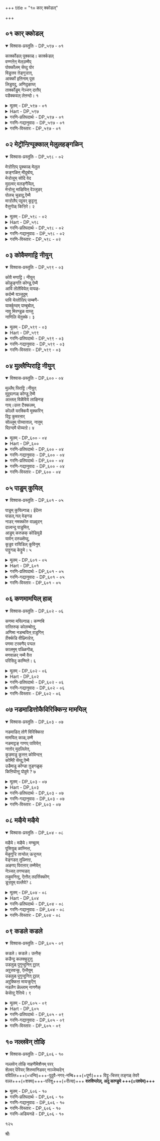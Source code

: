 +++
title = "१० कार् क्कोडल्"

+++


## ०१ कार् क्कोडल्

<details open><summary>विश्वास-प्रस्तुतिः - DP_५९७ - ०१</summary>

कार्क्कोडल् पूक्काळ्। कार्क्कडल्  
वण्णऩॆऩ् मेल्उम्मैप्  
पोर्क्कोलम् सॆय्दु पोर  
विडुत्तव ऩॆङ्गुऱ्ऱाऩ्,  
आर्क्को इऩिनाम् पूस  
लिडुवदु, अणिदुऴाय्त्  
तार्क्कोडुम् नॆञ्जन् दऩ्ऩैप्  
पडैक्कवल् लेऩन्दो। १
</details>

<details><summary>मूलम् - DP_५९७ - ०१</summary>

कार्क्कोडल् पूक्काळ्। कार्क्कडल्  
वण्णऩॆऩ् मेल्उम्मैप्  
पोर्क्कोलम् सॆय्दु पोर  
विडुत्तव ऩॆङ्गुऱ्ऱाऩ्,  
आर्क्को इऩिनाम् पूस  
लिडुवदु, अणिदुऴाय्त्  
तार्क्कोडुम् नॆञ्जन् दऩ्ऩैप्  
पडैक्कवल् लेऩन्दो। १
</details>

<details><summary>Hart - DP_५९७</summary>

O flowers that bloom in the monsoon,  
did the dark ocean-colored god  
send you as warriors to fight with me?  
Where did he go? To whom can I complain?  
I cannot fight with my heart  
that wants his beautiful thulasi garland:
</details>

<details><summary>गरणि-प्रतिपदार्थः - DP_५९७ - ०१</summary>

कार्=करिय, कोडल् पूक्काळ्=कार्तीक पुष्पगळे, उम्मै=निम्मन्नु, पोर्=युद्धद, कोळम् शॆय्दु=अलङ्कार माडि, ऎम् मेल्=नन्न मेलॆ, पोर=होराडलु, विडुत्तवन्=बिट्टवनु, कार्=मळॆगालद, कडल्=कडलिन, वण्णन्=बण्णदवनु, ऎङ्गुट्रान्=ऎल्लिद्दानॆ? इनि=इन्नु, नाम्=नानु, आर् क्कू=यारल्लि, ओलि=गद्दल माडि, पूशल् इडुवदु=मॊरॆयिडुवुदु अणि=सुन्दरवाद, तुऴाय्=तुलसिय, तार् क्कू=मॊलॆगागि, ओडुम्=ओडुव, नॆञ्जम् तन्नै=मनस्सन्नु, पडैक्क=पडॆय, वल्लेन्=बल्लवळागिद्देनॆ, अन्दो=अय्यो.
</details>

<details><summary>गरणि-गद्यानुवादः - DP_५९७ - ०१</summary>

करिय कार्तीक पुष्पगळे, निम्मन्नु होराडलु अलङ्करिसि, नन्न मेलॆ होराडलॆन्दु बिट्टवनाद कडलवण्णनु ऎल्लिद्दानॆ? इन्नु नानु यारल्लि गद्दल माडि मॊरॆयिडुवुदु? सुन्दरवाद तुलसीहारक्कागि ओडुव मनस्सन्नु पडॆदवळागिरुवॆनल्ला, अय्यो\!\(१\)
</details>

<details><summary>गरणि-विस्तारः - DP_५९७ - ०१</summary>

गोदादेवि हेळुत्ताळॆ- कार्तीकपुष्पगळे, निम्मदु ऎष्टु सुन्दरवाद अलङ्कार\! निम्मन्नु नोडिद कूडले भगवन्तन नॆनपु बरुत्तदॆ. अवन दिव्यदेहकान्तियन्नू, विस्मयकारक सामर्थ्यवन्नू नीवु नॆनपु माडुत्तीरि. तन्न बण्णवन्नेनिमगॆ कॊट्टु, इष्टु सुन्दरवागि निम्मन्नु शृङ्गरिसि नन्न बळिगॆ अवनु कळुहिसिकॊट्टिरुव उद्देशवादरू एनिरबहुदु? नीवु ननगॆ ऎदुरुपक्षवागि निल्लबेकॆन्दू, नन्न मनस्सन्नु कलकबेकॆन्दू, नन्न सङ्कटवन्नु हॆच्चिसबेकॆन्दू अवनु हीगॆ माडिरबहुदल्लवे? नन्न मनस्सादरो भगवन्तनु धरिसिरुव दिव्यतुलसीहारक्कागि कातरगॊण्डिदॆ. अदक्कागिये मनस्सु अदे ध्यानदल्लिदॆ. अत्त कडॆये ओडुत्तदॆयल्ला\! अदरल्लिये नॆट्टुहोगिदॆयल्ल\! बेरॆ कडॆगॆ अदन्नु तिरुगिसुवुदक्कॆ आगुवुदिल्लवल्ल\! नानु यारन्नु नॆच्चिकॊण्डिद्देनो, यार आदराश्रयवन्नु कोरि अदक्कागि तवकपडुत्तिद्देनो, अवने नन्न मेलॆ हगॆतन तोरिसलु मॊदलु माडिदरॆ, नन्न गोळाटवन्नु बेरॆ यराल्लि हेळिकॊळ्ळलि? ऎल्लिगॆ होगि यार बळि मॊरॆयिडलि? यारु ई दुर्गतियिन्द नन्नन्नु पारुमाडुववरु?

११४

गोदादेवि भगवन्तनिगागि कॊरगुत्तिरुव विरहि. मळॆगालदल्लि यथेच्छवागि काणिसिकॊळ्ळुव कार्तीकपुष्पगळु अवळ कॊरगन्नु हॆच्चिसुत्तवॆ. उम्मळिसिद सङ्कटदिन्द, अवुगळन्ने सम्बोधिसि हेळुत्ताळॆ.

ऎल्लरिगू ऎल्ल कालक्कू ऎल्ल विषयगळल्लू भगवन्तने सदाश्रय. अवने प्रापक. अवने रक्षक. अवनल्लिये दृढवागि मनस्सन्नु नॆलॆगॊळिसि, अवनन्ने शरणुहोगबेकु.
</details>

## ०२ मेट्रॊन्ऱिप्पूक्काल् मेलुलहङ्गळिन्

<details open><summary>विश्वास-प्रस्तुतिः - DP_५९८ - ०२</summary>

मेऱ्ऱोऩ्ऱिप् पूक्काळ् मेलुल  
कङ्गळिऩ् मीदुबोय्,  
मेऱ्ऱोऩ्ऱुम् सोदि वेद  
मुदल्वर् वलङ्गैयिल्,  
मेऱ्ऱोऩ्ऱु माऴियिऩ् वॆञ्जुडर्  
पोलच् चुडादु,ऎम्मै  
माऱ्ऱोलैप् पट्टवर् कूट्टत्तु  
वैत्तुगॊळ् किऱ्ऱिरे। २
</details>

<details><summary>मूलम् - DP_५९८ - ०२</summary>

मेऱ्ऱोऩ्ऱिप् पूक्काळ् मेलुल  
कङ्गळिऩ् मीदुबोय्,  
मेऱ्ऱोऩ्ऱुम् सोदि वेद  
मुदल्वर् वलङ्गैयिल्,  
मेऱ्ऱोऩ्ऱु माऴियिऩ् वॆञ्जुडर्  
पोलच् चुडादु,ऎम्मै  
माऱ्ऱोलैप् पट्टवर् कूट्टत्तु  
वैत्तुगॊळ् किऱ्ऱिरे। २
</details>

<details><summary>Hart - DP_५९८</summary>

O thondri flowers blooming high,  
do not grow to the sky  
and burn me like the brightness of the discus  
that is in the hand of him, the ancient god  
praised by the Vedas:  
Take me to the group of the cowherds where he is:
</details>

<details><summary>गरणि-प्रतिपदार्थः - DP_५९८ - ०२</summary>

मेल्=मेलॆ, तोन्ऱि=काणिसुत्तिरुव\(बॆळॆदिरुव\), पूक्काळ्=हूगळे, मेल् उलहङ्गळिन्=मेलण लोकगळिगिन्तलू, मीदु=मेलक्कॆ, पोय्=होगि, मेल्=मेलॆ, तोन्ऱुम्=काणिसुव, शोदि=ज्यीतिस्वरूपनाद, वेदमुदल् वर्=वेदक्कॆ मूल कारणनाद, परमपुरुषन, वलङ्गैयिन्=बलगैय, मेल्=मेलुगडॆ, तोन्ऱुम्=तोरुव, आऴियिन्=चक्रायुधद, वॆम्=तीक्ष्णवाद, शुडर्=ज्वालॆ, पोल्=हागॆ, शुडादु=सुडुवुदिल्ल, ऎम्मै=नन्नन्नु, माट्रु=मार्पिन, ओलै=पुस्तकदल्लि, पट्टवर्=बरॆयल्पट्टवर, कूटत्तु=कूटदल्लि, वैत्तुक्कॊळ् हिट्रिरे=सेरिसिकॊळ्ळबल्लिरो?
</details>

<details><summary>गरणि-गद्यानुवादः - DP_५९८ - ०२</summary>

मेलॆ काणिसुत्तिरुव\(बॆळॆदिरुव\)हूगळे, मेलण लोकगळिगिन्तलू मेलक्कॆ होगि, मेलॆ काणिसुव ज्योतिस्वरूपनाद वेदक्कॆ मूलकारणनाद परमपुरुषन बलगै मेलॆतोरुव चक्रायुधद तीक्ष्णवाद ज्वालॆय हागॆ सुडुवुदिल्ल. नन्नन्नु मार्पिन पुस्तकदल्लि बरॆयल्पट्टवर कूटदल्लि सेरिसिकॊळ्ळबल्लिरो?\(२\)
</details>

<details><summary>गरणि-विस्तारः - DP_५९८ - ०२</summary>

तिरुमालिरुञ्जोलै पर्वतदल्लि कार्तीकपुष्पगळु ऎल्लॆल्लू बॆळॆदु हरडिकॊण्डिवॆ. अवु बॆट्टद तुदियल्लू, शिखरदल्लू बॆळॆदिवॆ. भगवन्तन सन्निधियन्नु सेरलु, भगवन्तन सेवॆ माडलु योग्यवागिवॆ. आद्दरिन्द, गोदादेवि आ हूगळन्नु कुरितु हेळुत्ताळॆ- अवन्ने मेलॆ काणिसुत्तिरुव\(बॆळॆदिरुव\)हूगळे”ऎन्दु अवळु सम्बोधिसुवुदु.

आ हूगळिगॆ गोदादेवि बहळ श्रेष्ठवाद कॆलसवॊन्दन्नु कॊडुत्तिद्दाळॆ. अवु ईग मेलण ऎल्ल लोकगळन्नू दाटि होगबेकु. अदक्किन्तलू मेलॆ परमपदविदॆ. अल्लि ज्योतिस्वरूपनागि, वेदगळिगॆल्ला मूलवस्तुवागि परमपुरुषनिद्दानॆ. अवन बलगैयल्लि तीक्ष्णवाद बॆङ्किय किडिगळन्नु कारुव ज्योतिर्मयवाद चक्रायुधविदॆ. आदरॆ, आ परमपददल्लि ऎल्ल रीतियल्लियू तम्पागि हितवागि आनन्दमयवागिदॆ. परमपददल्लि जनन

११५

मरणगळ पुनरावर्तियन्नु दाटिरुववर हॆसरुगळन्नु गुरुतिसिरुव पुस्तकविदॆ. यार हॆसरु अदरल्लि बरॆयलागुवुदो अवरु नित्यमुक्तर कूटवन्नु सेरिकॊळ्ळुत्तारॆ. गोदादेवि हूगळन्नु केळिकॊळ्ळुत्ताळॆ. “नन्नन्नू नित्यमुक्तर कूटदल्लि सेरिसिकॊळ्ळुवन्तॆ माडबल्लिरा?

इदुवरॆगॆ गोदादेवि बेडिकॊळ्ळुत्तिद्दद्दु-“स्वामियन्नु नन्न बळिगॆ बरहेळु”, “स्वामिगॆ नन्न मनोगतवन्नु तिळिसु”, “स्वामिगॆ ननगागिरुव दैहिक मत्तु मानसिक अनानुकूलगळन्नु तिळिसु”, “स्वामिगॆ नन्न सङ्कटवन्नु तिळिसु”, ऎन्दु मुन्तागि. भगवन्त बरलिल्ल. अवनु कनसिनल्लि तन्न बळिगॆ बन्दु तन्नन्नु मदुवॆयादद्दु मात्रवे. अवळ मिक्क बेडिकॆगळॆल्ल एनादवो\! गोदादेविय व्यथॆ कडमॆयागलिल्ल. कडॆगॆ, बेसरगॊण्डु अवळु ईग हेळुत्ताळॆ- भगवन्त नन्न सङ्कटवन्नु होगलाडिसुवनो काणॆ. हूगळे ननगॆ पुनर्जन्मविल्लदन्तागि, परमपददल्लि नानु नित्यमुक्तर कूटदल्लि सेरुवन्तादरॆ साकु. इष्टु कॆलसवन्नादरू माडबल्लिरा?
</details>

## ०३ कोवैमणाट्टि नीयुन्

<details open><summary>विश्वास-प्रस्तुतिः - DP_५९९ - ०३</summary>

कोवै मणाट्टि। नीयुऩ्  
कॊऴुङ्गऩि कॊण्डु,ऎम्मै  
आवि तॊलैवियेल् वायऴ-  
कर्दम्मै यञ्जुदुम्  
पावि येऩ्तोऩ्ऱिप् पाम्बणै-  
यार्क्कुम्दम् पाम्बुबोल्,  
नावु मिरण्डुळ वाय्त्तु  
नाणिलि येऩुक्के। ३
</details>

<details><summary>मूलम् - DP_५९९ - ०३</summary>

कोवै मणाट्टि। नीयुऩ्  
कॊऴुङ्गऩि कॊण्डु,ऎम्मै  
आवि तॊलैवियेल् वायऴ-  
कर्दम्मै यञ्जुदुम्  
पावि येऩ्तोऩ्ऱिप् पाम्बणै-  
यार्क्कुम्दम् पाम्बुबोल्,  
नावु मिरण्डुळ वाय्त्तु  
नाणिलि येऩुक्के। ३
</details>

<details><summary>Hart - DP_५९९</summary>

O kovai vine, you are like my mother!  
Don’t take my life, ripening with your sweet round fruits  
that remind me of his dark color:  
I am afraid of your lovely red color:  
Pitiful, I say two things that are opposite:  
I say I will not live without him,  
yet I am alive without him now  
and say that I want to be with him:  
I am shameless like two-tongued Adisesha  
on whom the lord rests:
</details>

<details><summary>गरणि-प्रतिपदार्थः - DP_५९९ - ०३</summary>

कोवै=तॊण्डे बळ्ळिये, मणाट्टि=अम्मा, नी=नीनु, उन्=निन्न,कॊऱु=बलित\(रसभरितवाद\) कनि=हण्णन्नु, कॊण्डु=पडॆदु, ऎम्मै=नन्न, आवि=प्राणवन्नु, तॊलैवियेल्= तॊलगिसबेड, वाय्=\(आकर्षकवाद\)अधरवन्नुळ्ळ, अऴहर् तम्मै=स्वामि अऴहर्,\(सुन्दरबाहुस्वामि\) विषयदल्लि, अञ्जुदुम्=अञ्जुत्तेनॆ, पावियेन्=पापियाद नानु, तोण्ऱि=हुट्टिद बळिक, पाम्बु=शेषनन्नु, अणैयार् क्कू=हासुगॆयागि उळ्ळवरिगॆ, तम्=तम्म, पाम्बुपोल्=हाविन हागॆये, नावुम्=नालगॆगळु, इरण्डु=ऎरडु, उळ आय् त्तु=उण्टागिदॆ, नाणिलियेनुक्के=लज्जॆयिल्लदवळाद नन्न विषयदल्लिये, हागॆ.
</details>

<details><summary>गरणि-गद्यानुवादः - DP_५९९ - ०३</summary>

तॊण्डे बळ्ळिये, अम्मा, नीनु निन्न बलित\(रसभरितवाद\) हण्णन्नु पडॆदु\(धरिसि\), नन्न प्राणवन्नु तॊलगिसबेड. \(आकर्षकवाद\) अधरवन्नुळ्ळ स्वामि अऴहर् विषयदल्लि अञ्जुत्तेनॆ. पापियाद नानु हुट्टिद बळिक, शेषनन्नु हासुगॆयागि उळ्ळवरिगॆ तम्म हाविन हागॆये नालिगॆगळु ऎरडु उण्टागिवॆ. लज्जॆयिल्लदवळाद नन्न विषयदल्लिये हागॆ.\(३\)
</details>

<details><summary>गरणि-विस्तारः - DP_५९९ - ०३</summary>

११६

तिरुमालिरुञ्जोळै बॆट्टद मेलॆ तॊण्डॆ हण्णिन बळ्ळियॊन्दु गोदादेविय कण्णिगॆ बीळुत्तदॆ. अदर तुम्ब तॊण्डॆहण्णुगळु जिगियुत्तिदॆ. तॊण्डॆय हण्णु स्वामि सुन्दरन आकर्षकवाद चॆन्दुटिय नॆनपन्नु तरुत्तदॆ. अवळ मनस्सु नोयुत्तदॆ. भगवन्तन चॆन्दुटियन्नु सवियुव भाग्य तनगॆ ऒदगि बरलिल्लवल्ला ऎनिसुत्तदॆ. कूडले, आ तॊण्डॆ बळ्ळियन्नु कुरितु हेळुत्ताळॆ-”निन्न रसतुम्बिरुव बलित हण्णुगळन्नु नन्न कण्ण मुन्दॆ प्रदर्शन माडुत्ता नन्न जीववन्नु हिण्डबेड. स्वामि सुन्दरनल्लि ननगॆ अञ्जिकॆ बन्दिदॆ. अवनल्लिद्द नम्बिकॆ कडमॆयागिदॆ. अवनु अनादिकालदिन्दलू सत्यपराक्रम. अवनिगॆ ऒन्दुमातु, ऒन्दु बाण”ऎम्बुदित्तु. ई सद्गुणद बगॆगॆ याव अनुमानक्कू ऎडॆयिरलिल्ल. आदरॆ, पापिष्ठळाद नानु हुट्टिद बळिकॆ, स्वामियु तन्न “ऒन्दु नालगॆ, ऒन्दु मातु”ऎम्बुदन्ने मरॆतुबिट्ट हागिदॆ. भगवन्तनु शेषनन्नु तन्न हासुगॆयागि माडिकॊण्डिद्दानल्लवे? आ शेषनिगॆ ऎरडु नालगॆगळिवॆ. अवन निकट सम्बन्धदिन्द भगवन्तनू ईग ऎरडु नालगॆयवनागिद्दानॆ. अवनु हेळुवुदॊन्दारॆ, माडुवुदु मत्तॊन्दु. अदक्कॆ उदाहरणॆ नाने. नन्न विषयदल्ले अवनु हागॆ नडॆदुकॊण्डिद्दानॆ. कॊट्ट वचनवन्नु अवनु पालिसलिल्ल.

नन्न ईगिन परिस्थितियन्नु हेळुत्तेनॆ- याव ऎळॆ वयस्सिन कन्यॆयादरू “ननगॆ इन्थवने गण्डनागबेकु”, ऎन्दु हेळिकॊण्डद्दु ऎल्लियादरू उण्टे? “नन्न गण्डनागुववनिगॆ नन्न ई मातुगळन्नु तिळिसु, नन्न मनस्सन्नु तिळिसु, नन्न सङ्कटवन्नु तिळिसु, नन्न प्रेमवन्नु विवरिसु” ऎन्दु हेळिकळुहिसिद्दु उण्टे? नानादरो, ननगॆ यावयाव रीतियल्लि विरहद अनुभवगळादवु, अनुरागद कातरगळु हेगॆ हेगॆ मनस्सन्नु हिण्डिदवु, ऎन्दु मॊदलागि प्रकृतियल्लि कण्डुबरुव ऒन्दॊन्दु सुन्दरवाद वस्तुविनल्लू हेळिकॊण्डॆ. भगवन्तने ननगॆ पतियागबेकॆन्दु पट्टुहिडिदॆ. अवन नॆनपन्नु तरुव वस्तुगळन्नॆल्ला कण्डु करुबिदॆ. मननॊन्दॆ. गोळाडिदॆ. भगवन्तने ननगॆ अभय नीडिद्द. ईगेनागिदॆ कण्डिरा? नानु लज्जॆयिल्लदवळागि उळियबेकायितल्ल\! नन्न दुरदृष्टवन्नु एनॆन्नोण\!
</details>

## ०४ मुल्लैप्पिराट्टि नीयुन्

<details open><summary>विश्वास-प्रस्तुतिः - DP_६०० - ०४</summary>

मुल्लैप् पिराट्टि।नीयुऩ्  
मुऱुवल्गळ् कॊण्डु,ऎम्मै  
अल्लल् विळैविये लाऴिनङ्  
गाय्।उऩ्ऩ टैक्कलम्,  
कॊल्लै यरक्कियै मूक्करिन्  
दिट्ट कुमरऩार्  
सॊल्लुम् पॊय्याऩाल्, नाऩुम्  
पिऱन्दमै पॊय्यऩ्ऱे। ४
</details>

<details><summary>मूलम् - DP_६०० - ०४</summary>

मुल्लैप् पिराट्टि।नीयुऩ्  
मुऱुवल्गळ् कॊण्डु,ऎम्मै  
अल्लल् विळैविये लाऴिनङ्  
गाय्।उऩ्ऩ टैक्कलम्,  
कॊल्लै यरक्कियै मूक्करिन्  
दिट्ट कुमरऩार्  
सॊल्लुम् पॊय्याऩाल्, नाऩुम्  
पिऱन्दमै पॊय्यऩ्ऱे। ४
</details>

<details><summary>Hart - DP_६००</summary>

O mullai vine, you are like a young girl:  
Don’t hurt me with your smile  
as you shine like the discus of the lord:  
I go to you for refuge—please show me your love:  
The young lord who cut off Surpanakha’s nose  
promised he would never be apart from me:  
If his promise is false,  
it would be better if I had not been born:
</details>

<details><summary>गरणि-प्रतिपदार्थः - DP_६०० - ०४</summary>

मुल्लैप्पिराट्टि=तायि मल्लिगॆये, नी=नीनु, उन्=निन्न, मुऱुवल् हाळ्=मन्दहासवन्नु, कॊण्डु=प्रकटपडिसि, ऎम्मै=नन्नन्नु, अल्लल्=सङ्कटदल्लि
</details>

<details><summary>गरणि-गद्यानुवादः - DP_६०० - ०४</summary>

११७
</details>

<details><summary>गरणि-प्रतिपदार्थः - DP_६०० - ०४</summary>

विळैवियेल्=बीळिसबेड, आऴि=गम्भीरवाद\(गुणवन्नुळ्ळ\), नङ्गाय्=सद्गुणपूर्णळे, उन्नै=निनगॆ, अडैक्कलम्=शरणागिद्देनॆ, कॊल्लै=दुष्टळाद, अरक्कियै=रक्कसिय, मूक्कू=मूगन्नु, अरिन्दिट्ट=कत्तरिसि हाकिद, कुमरनार्=राजकुमारन, शॊल्लुम्=मातू सह, पॊय्=सुळ्ळु, आनाल्=आदरॆ, नानुम्=नानू सह, पिऱन्दमै=हुट्टिरुवुदु, पॊय्=सुळ्ळु, अन्ऱे=अल्लवे?
</details>

<details><summary>गरणि-गद्यानुवादः - DP_६०० - ०४</summary>

तायि, मल्लिगॆये नीनु निन्न मन्दहासवन्नु प्रकटपडिसि नन्नन्नु सङ्कटदल्लि बीळिसबेड. गम्भीरवन्नुळ्ळ सद्गुणपूर्णळे, निनगॆ शरणागिद्देनॆ. दुष्टराक्षसिय मूगन्नु तुण्डरिसिद राजकुमारन मातू सह सुळ्ळादरॆ, नानु हुट्टिरुवुदू सुळ्ळल्लवे?\(४\)
</details>

<details><summary>गरणि-विस्तारः - DP_६०० - ०४</summary>

हिन्दिन पाशुरदल्लि तॊण्डॆबळ्ळियू तॊण्डॆ हण्णू गोदादेविगॆ भगवन्तन सुन्दरवाद तुटिगळन्नु नॆनपिगॆ तन्दवु. अवळन्नु सङ्कटक्कॆ ईडु माडिदवु. ईग, मल्लिगॆ बळ्ळियू मल्लिगॆ मॊग्गू आ कॆलस माडुत्तिवॆ.

तिरुमालिरुञ्जोलै बॆट्टदल्लि गोदादेवि मल्लिगॆ बळ्ळियन्नु कण्डळु. अदरल्लि सुन्दरवाद दुण्डुमॊग्गुगळु हेरळवागिबिट्टिद्दवु. मॊग्गुगळु अरळुवुदन्नु नोडिदाग, भगवन्तन दिव्याकर्षकवाद मन्दहासवन्नु अवु अवळ नॆनपिगॆ तन्दवु. मननॊन्दळु. आद्दरिन्द, मल्लिगॆबळ्ळियन्ने कुरितु अवळु हेळुत्ताळॆ- मल्लिगॆ बळ्ळिये, नीनु निन्न मॊग्गुगळन्नु अरळिसुव क्रियॆयिन्द, ऎन्दरॆ अवुगळ मन्दहासदिन्द नन्नन्नु कडुदुःखक्कॆ ईडुमाडबेड. नीनु गम्भीरस्वभावदवळु. सद्गुणपूर्णळु. भगवन्तन ऒन्दु रूपवे नीनु. निनगॆ नानु शरणुबन्दिद्देनॆ. नन्नन्नु कैबिडबेड. कापाडु.

हिन्दॆ, भगवन्तनु रामावतारवन्नु तळॆदाग, तानु आडिद मातिगॆ तप्पदॆ, सत्यवन्ने तन्न पराक्रमवॆन्दु, नडॆदु तोरिसिद. “यारे आगलि, अवनु नन्न कडुशत्रुवे आगिद्दरू सह, अवनु नन्न बळिगॆ बन्दु “शरणागिद्देनॆ, कापाडु”ऎन्दरॆ साकु; अवनन्नु रक्षिसुत्तेनॆ”ऎन्दु मातुकॊट्टिद्द. हागॆये तप्पदॆ नडॆदुकॊण्ड. मोसमाडलु बन्द दुष्टराक्षसि शूर्पनखियन्नू सह अवनु कॊल्ललिल्ल. अवळ मूगन्नु कॊय्दु, ओडिसिबिट्ट. अन्थ करुणाळुवाद सत्यसन्धनाद स्वामि अवनु\! अवने सुळ्ळाडिदरॆ हेगॆ? नानु हुट्टिरुवुदु ऎष्टु निजवो, अष्टे निज ननगॆ भगवन्त अभयप्रदान माडिरुवुदू. अवन मातु ईग सुळ्ळादरॆ नानु हुट्टिरुवुदू सुळ्ळु अल्लवे? ऎरडू असङ्गतवल्लवे?

११८
</details>

## ०५ पाडुम् कुयिल्

<details open><summary>विश्वास-प्रस्तुतिः - DP_६०१ - ०५</summary>

पाडुम् कुयिल्गाळ्। ईदॆऩ्ऩ  
पाडल्,नल् वेङ्गड  
नाडर् नमक्कॊरु वाऴ्वुदन्  
दाल्वन्दु पाडुमिऩ्,  
आडुम् करुळक् कॊडियुडै  
यार्वन् दरुळ्सॆय्दु,  
कूडुव रायिडिल् कूविनुम्  
पाट्टुगळ् केट्टुमे। ५
</details>

<details><summary>मूलम् - DP_६०१ - ०५</summary>

पाडुम् कुयिल्गाळ्। ईदॆऩ्ऩ  
पाडल्,नल् वेङ्गड  
नाडर् नमक्कॊरु वाऴ्वुदन्  
दाल्वन्दु पाडुमिऩ्,  
आडुम् करुळक् कॊडियुडै  
यार्वन् दरुळ्सॆय्दु,  
कूडुव रायिडिल् कूविनुम्  
पाट्टुगळ् केट्टुमे। ५
</details>

<details><summary>Hart - DP_६०१</summary>

O cuckoo birds, you sing beautifully!  
What is this song you are singing?  
Come here and sing only  
if the lord of the beautiful Venkaṭa hills  
gives me his love and allows me to survive:  
If the god with an eagle flag comes,  
gives his grace and embraces me,  
he can also listen to your songs:
</details>

<details><summary>गरणि-प्रतिपदार्थः - DP_६०१ - ०५</summary>

पाडुम्=हाडुव, कुयिल् हाळ्=कोगिलॆगळे, ईदु=ई निम्म कूगु, ऎन्न=याव रीतिय, पाडल्=हाडु, नल्=सुन्दरवाद\(ऒळ्ळॆयवनाद\) वेङ्गडम्=तिरुमलॆय, नाडर्=नाथनु, नमक्कू=नमगॆ\(ननगॆ\), ऒरु=ऒन्दु, वाऴ् वु=बाळ्वॆयन्नु, तन्दाल्=करुणिसिदरॆ, वन्दु=\(नीवु\)बन्दु, पाडुमिन्=हाडिरि, आडुम्=अलुगाडुत्तिरुव, करुळन्=गरुडन, कॊडि=ध्वजवन्नु, उडैयार्=उळ्ळवरु\(स्वामियु\)वन्दु=बन्दु, अरुळ् शॆय्दु=कृपॆतोरि, कूडुवर्=\(नन्नॊडनॆ\)कूडिकॊळ्ळुवनु, आयिडिल्=आदरॆ, कूवि=कूगि, नुम्=निम्म, पाट्टुक्कळ्=हाडुगळन्नु, केट्टुमे=केळिसिरि.
</details>

<details><summary>गरणि-गद्यानुवादः - DP_६०१ - ०५</summary>

हाडुव कोगिलॆगळे, ई निम्म कूगु ऎन्थ हाडु? सुन्दरनाद\(ऒळ्ळॆयवनाद\) तिरुमलॆय नाथनु ननगॆ ऒन्दु बाळ्वॆयन्नु करुणिसिदरॆ नीवु बन्दु हाडिरि. चलिसुत्तिरुव गरुडन ध्वजवन्नुळ्ळ\(भगवन्तनु\) बन्दु, कृपॆतोरि, नन्नॊडनॆ कलॆतुकॊळ्ळुवुदादरॆ, कूगि निम्म हाडुगळन्नु श्रुतपडिसि.\(५\)
</details>

<details><summary>गरणि-विस्तारः - DP_६०१ - ०५</summary>

तिरुमालिरुञ्जोलै बॆट्टदल्लि कोगिलॆगळु हाडुत्तिरुवुदु गोदादेविय किविगॆ बीळुत्तदॆ. अवळु विरहि. विरहिगॆ कोगिलॆय इनिदाद हाडु सहिसदु. अदु अवळिगॆ हाडु अल्लवे अल्ल;असह्यवाद, कठोरवाद कूगु. ऎल्लियवरॆगॆ हीगॆ? सुन्दरनू सकलसद्गुणसम्पूर्णनू आद तिरुमलॆय ऒडॆयनॆनिसिद भगवम्तनुबन्दु, अवळ कन्दिकुन्दि होगुत्तिरुव बाळिगॆ ऒन्दु उत्तेजनवन्नु कॊट्टु, अदन्नु उज्जीवनगॊळिसिदरॆ, आग अवळिगॆ नॆम्मदियुण्टागुत्तदॆ. आग कोगिलॆ हाडिदरॆ, अदु अवळिगॆ हर्षवन्नु तरुव हाडागुत्तदॆ. आदरॆ, भगवन्तनु बरुवुदन्नु हेगॆ तिळिदुकॊळ्ळुवुदु हेगॆ? ऎन्दरॆ, भगवन्तनिगॆ गरुडध्वजविदॆयल्ला\! ऎल्लॆक्कि गरुडध्वज पटपट हॊडॆदुकॊळ्ळुत्ता आडुत्तिरुत्तदॆयो, अल्लि भगवन्तनिद्दानॆ, अवनु बरुत्तिद्दानॆ ऎन्दु तिळियबेकु. गोदादेवि हेळुत्ताळॆ- भगवन्तनु नन्नल्लि कृपॆतोरि, बन्दु नन्नॊडनॆ कलॆतुकॊळ्ळुवुदादरॆ, आग नन्न मत्तु निम्म हर्षवन्नु व्यक्तपडिसुवुदक्कागि, नीवु निम्म मनसार हाडिरि. निम्म इञ्चरवन्नु ननगू मत्तु ऎल्लरिगू श्रुतपडिसिरि.
</details>

## ०६ कणमामयिल् हाळ्

<details open><summary>विश्वास-प्रस्तुतिः - DP_६०२ - ०६</summary>

कणमा मयिल्गाळ्। कण्णबि  
राऩ्तिरुक् कोलम्बोऩ्ऱु,  
अणिमा नडम्बयिऩ् ऱाडुगिऩ्  
ऱीर्क्कडि वीऴ्गिऩ्ऱेऩ्,  
पणमा टरवणैप् पऱ्पल  
कालमुम् पळ्ळिगॊळ्,  
मणवाळर् नम्मै वैत्त  
परिसिदु काण्मिऩे। ६
</details>

<details><summary>मूलम् - DP_६०२ - ०६</summary>

कणमा मयिल्गाळ्। कण्णबि  
राऩ्तिरुक् कोलम्बोऩ्ऱु,  
अणिमा नडम्बयिऩ् ऱाडुगिऩ्  
ऱीर्क्कडि वीऴ्गिऩ्ऱेऩ्,  
पणमा टरवणैप् पऱ्पल  
कालमुम् पळ्ळिगॊळ्,  
मणवाळर् नम्मै वैत्त  
परिसिदु काण्मिऩे। ६
</details>

<details><summary>Hart - DP_६०२</summary>

O flock of peacocks,  
you have the beautiful color of the dear lord Kaṇṇan  
and move gracefully  
as if you had studied long to learn to dance:  
I bow to your feet:  
Do you see the sorrow of love that the dear god  
resting eternally on Adisesha on the ocean  
has given me?
</details>

<details><summary>गरणि-प्रतिपदार्थः - DP_६०२ - ०६</summary>

कणम्=गुम्पुगुम्पागिरुव, मा=सॊबगिन, मयिल् हाळ्=नविलुगळे, कण्णपिरान्=कृष्णपरमात्मन, तिरु=दिव्यवाद, कोलम्=सौन्दर्य मत्तु अलङ्कारक्कॆ, पोन्ऱु=तक्कन्थ, अणि=अन्दवाद, मा=श्रेष्ठवाद, नडम्=नाट्यवन्नु, पयिन्ऱु=अभ्यासमाडि\(पळगि\), आडुहिन्ऱेर् क्कू=आडुत्तिरुव निम्म\(निमगॆ\),अडि=कालिगॆ, वीऴ् हिऱेन्=नमस्करिसुत्तेनॆ, पणम्=हॆडॆयन्नु, आडु=आडिसुव, अरवु=सर्पद, अणै=हासुगॆय मेलॆ, पऱ् पलकालमुम्=ऎल्ल कालदल्लू\(अवकाशविरुवागलॆल्ला\), पळ्ळिकॊळ्=पवडिसुव, मणवाळर्=सुन्दरबाहुस्वामियु, नम्मै=नन्नन्नु, वैत्त=इट्टिरुव, परिशु=रीतियाद, इदु=इदन्नु, काण्मिन्=काणिरि\(प्रत्यक्षवागि नोडिरि\)
</details>

<details><summary>गरणि-गद्यानुवादः - DP_६०२ - ०६</summary>

गुम्पुगुम्पागिरुव सॊबगिन नविलुगळे, कृष्णपरमात्मन दिव्यवाद सौन्दर्य मत्तु अलङ्कारक्कॆ तक्कन्थ अन्दवाद उत्कृष्टवाद नाट्यवन्नु अभ्यसिसि आडुत्तिरुव निम्म कालिगॆ नमस्करिसुत्तेनॆ. हॆडॆ आडिसुव सर्पद हासुगॆय मेलॆ अवकाशविरुवागलॆल्ल\(बहुकाल\) पवडिसुव सुन्दरबाहुस्वामियु नन्नन्नु इट्टिरुव रीतियाद इदन्नु नोडिरि.\(६\)
</details>

<details><summary>गरणि-विस्तारः - DP_६०२ - ०६</summary>

गोदादेवि सुन्दरवाद सोगॆ नविलुगळन्नु नोडुत्ताळॆ. अवु गुम्पुकट्टिकॊण्डु गरिगळन्नु कॆदरिकॊण्डु, आनन्ददिन्द नर्तिसुत्तिवॆ. अवुगळ नोट अवळिगॆ श्रीकृष्णन नॆनपु तरुत्तदॆ. कृष्णन तलॆयमेलॆ आकर्षकवाद बण्णगळ नविलुकण्णिरुव नविलुगरिय अलङ्कारविरुत्तदॆ. नविलुगळु तम्म गरिगळन्नु बिच्चिदरॆ अवळिगॆ कण्तुम्ब काणिसुवुदु अन्थ नविलुकण्णुगळे. अल्लदॆ, नविलुगळु नर्तिसुत्तिवॆ. अवुगळ नर्तन कृष्णन दिव्यवाद नर्तनवन्नु नॆनपिगॆ तरुत्तदॆ. आ नविलुगळेनु कृष्णन प्रतीकवो, प्रतिनिधियो, साक्षियो? कूडले तन्न सङ्कटद परिस्थितियन्नु अवुगळल्लि अरिकॆ माडिकॊळ्ळुत्ताळॆ-” भगवन्तनु नन्नन्नु इट्टिरुव ई स्थितियन्नु नोडि”ऎन्नुत्ताळॆ. भगवन्तनन्नु “मणवाळर्” ऎन्दु करॆयुत्ताळॆ. ऎन्दरॆ अदु “अऴहिय मणवाळर्” अथवा सुन्दरबाहुस्वामि”ऎन्दागुत्तदॆ. स्वामियादरो सुखवागि आदिशेषन सुप्पत्तिगॆय मेलॆ अवकाश दॊरॆतागलॆल्ल ऎष्टु कालबेकॆन्दरॆ अष्टुकाल पवडिसतक्कवनु. अवन सौन्दर्यक्कॆ याव कॊरतॆयू इल्ल. अवळिगादरो, अवन चिन्तनॆयिन्द, अवन विरहदिन्द निद्दॆयू इल्ल इद्द सौन्दर्यवू होयितु. सङ्कटवन्नु अनुभविसुवुदे आगि कुडुनॊन्दिद्दाळॆ. ईग नविलुगळु अवळ स्थितियन्नुकण्डुमाडबेकाद्देनु? अवळ कष्टवन्नु बगॆहरिसलु यावुदादरू मार्गवन्नु हुडुकबेकॆ ऎन्तलो नविलुगळु नेरवागि भगवन्तनल्लिअवु कण्ड शोचनीयवाद स्थितियन्नु अरिकॆमाडबेकु ऎन्तलो, हेगो? अवुगळ कुणितवन्नु निल्लिसबेकु ऎन्तलो? 

१२०
</details>

## ०७ नडमाडित्तोकैविरिक्किन्ऱ मामयिल्

<details open><summary>विश्वास-प्रस्तुतिः - DP_६०३ - ०७</summary>

नडमाडित् तोगै विरिक्किऩ्ऱ  
मामयिल् काळ्,उम्मै  
नडमाट्टङ् गाणप् पावियेऩ्  
नाऩोर् मुदलिलेऩ्,  
कुडमाडु कूत्तऩ् कोविन्दऩ्  
कोमिऱै सॆय्दु,ऎम्मै  
उडैमाडु कॊण्डा ऩुङ्गळुक्  
किऩियॊऩ्ऱु पोदुमे ? ७
</details>

<details><summary>मूलम् - DP_६०३ - ०७</summary>

नडमाडित् तोगै विरिक्किऩ्ऱ  
मामयिल् काळ्,उम्मै  
नडमाट्टङ् गाणप् पावियेऩ्  
नाऩोर् मुदलिलेऩ्,  
कुडमाडु कूत्तऩ् कोविन्दऩ्  
कोमिऱै सॆय्दु,ऎम्मै  
उडैमाडु कॊण्डा ऩुङ्गळुक्  
किऩियॊऩ्ऱु पोदुमे ? ७
</details>

<details><summary>Hart - DP_६०३</summary>

O lovely peacocks,  
you dance beautifully spreading your wings:  
I am pitiful and have no interest in seeing you dance:  
Govindan, who dances the kudavai kuthu on a pot,  
has taken all my feelings with him:  
It is cruel of you to dance happily,  
reminding me of him and giving me pain:
</details>

<details><summary>गरणि-प्रतिपदार्थः - DP_६०३ - ०७</summary>

नडम्=नृत्यवन्नु, आडि=आडिकॊण्डु, तोकै=बालवन्नु\(गरिगळन्नु\), विरिक्किन्ऱ=बिच्चुत्तिरुव, मा=सुन्दरवाद, मयिल् हाळ्=नविलुगळे, उम्मै=निम्म, नडमाट्टम्=कुणिदाटवन्नु, काण=नोडि आनन्दिसुवुदक्कॆ, पावियेन्=पापियागिद्देनॆ, नान्=नानु,ओर्=ऒब्ब, मुदल्=श्रेष्ट्अळागि, इलेन्=इल्ल, कुडम्=कॊडवन्नु, आडुम्=\(धरिसि\) आडुव, कूत्तन्=नटनकारियाद, कोविन्दन्=गोविन्दनु, कोमिऱै=चमत्कारवन्नु, शॆय्दु=माडि, ऎम्मै=नन्न, उडै=उडुगॆगळन्नू, माडु=तॊडिगॆगळन्नू, कॊण्डान्=अपहरिसिबिट्टनु, उङ्गळुक्कू=निमगॆ, इनि=इन्नु, ऒन्ऱु=कुणितवॊन्दु, पोदुमे=साकल्लवे?
</details>

<details><summary>गरणि-गद्यानुवादः - DP_६०३ - ०७</summary>

गरिगळन्नु बिच्चि हरडिकॊण्डु कुणिदाडुव सॊबगिन नविलुगळे, निम्म कुणिदाटवन्नु नोडि नलियलारद पापियागिद्देनॆ. नानॊब्ब श्रेष्ट्अळल्ल. कॊडद कुणितद गोविन्दनु चमत्कारवन्नु माडि नन्न उडुगॆतॊडिगॆगळन्नु अपहरिसिबिट्टिद्दानॆ. इन्नु निमगॆ कुणितविन्दु साकल्लवे?\(७\)
</details>

<details><summary>गरणि-विस्तारः - DP_६०३ - ०७</summary>

हिन्दिन पाशुरदल्लि नविलुगळन्नुकुरितु गोदादेवि “भगवन्तनु नन्नन्नु इट्टिरुव स्थितियन्नु नोडि”ऎन्दु हेळिद्दाळष्टॆ\! अवळ आ स्थिति ऎन्थाद्दु ऎम्बुदन्नु ईग हेळुत्तिद्दाळॆ- अवळु दैहिकवागियू बडवागिद्दाळॆ; मानसिकवागियू बडवागिद्दाळॆ. गोविन्दनु अवळ मेलॆ एनुमोडि हाकिदनो काणॆ. अवळ उडुगॆतॊडिगॆगळन्नॆल्ला अवनु अपहरिसिबिट्टिद्दानॆ. ऎन्दरॆ, अवळ सुन्दरवाद मैयन्नु बट्टॆगळिन्दलू, आभरणगळिन्दलू अलङ्करिसिकॊळ्ळुवुदर इच्छॆ अवळिगॆ इल्लवागिदॆ. यारिगागि तानु तन्नन्नु अलङ्करिसिकॊळ्ळबेको अवने “मोस माडिदरॆ”, इन्नेकॆ अलङ्कार? ई बगॆय मनोभाव अवळल्लि बॆळॆदुबन्दिदॆ. अवळ मै कृशवागिदॆ. कैबळॆगळु उदुरिबीळुत्तिवॆ. मुखदल्लि कान्तियिल्ल. नगुवे बरुवुदिल्ल. यावागलू ऒन्दे ऒन्दु योचनॆ अदु भगवन्त अवळिगॆ कॊट्ट तन्न मातन्नु उळिसिकॊळ्ळलिल्लवल्ला ऎम्ब योचनॆ. तन्न बदुकु इन्नेतक्कॆ ऎम्ब जुगुप्सॆ. अवळ मनस्सु तुम्बा हदॆगॆट्टुहोगिदॆ. भगवन्तन सुन्दर रूपवे आद सृष्टिय वस्तुविशेषगळन्नु नोडि नलियुव मनस्सिल्ल. अदक्कॆ बदलागि, अवुगळन्नु कण्डॊडनॆये, अवळिगॆ अत्यन्त प्रियनाद भगवन्तन नॆनपु बरुत्तदॆ. अवन अगलिकॆय वेदनॆ उण्टागुत्तदॆ.

१२१

आद्दरिन्द अवळु प्रकृतिय सॊबगन्नु कण्डु करुबुत्ताळॆ. भगवन्तनु तन्न बण्णवन्नो, रूपवन्नी, गानवन्नो, गुणवन्नो, चटुवटिकॆयन्नो, इन्नू यावुदादरू विशिष्टरीतिय सॊबगन्नो अवुगळल्लि तुम्बिद्दानल्ला. ऒन्दल्ल ऒन्दु रीतियल्लि अवक्कॆ भगवन्तनु ऒलिदिद्दानल्ला\! आदरॆ, आ भगवन्तनु अवळ रूपवन्नू अन्तरङ्गवन्नू कसिदुकॊण्डुबिट्टिद्दानल्ला. अदे अवळ कॊरगु. भगवन्तनु अवळ ऒलुमॆगॆ बॆलॆकॊडलिल्लवल्ला; अवळ बळिगॆ बरलिल्लवल्ला; अवळ कै हिडियलिल्लवल्ला. अवळ कण्णॆदुरिगॆ आडुव सोगॆ नविलिगॆ भगवन्तनु मॆच्चुव अन्दवू इदॆ; कुणितवू इदॆ. नविलिन कुणितवॊन्दे अवळ मनस्सन्नु कॆडिसलु साकल्लवे? आद्दरिन्द अवळॆष्टु पापि\!
</details>

## ०८ मऴैये मऴैये

<details open><summary>विश्वास-प्रस्तुतिः - DP_६०४ - ०८</summary>

मऴैये। मऴैये। मण्बुऱम्  
पूसियुळ् ळाय्निऩ्ऱ,  
मॆऴुगूऱ्ऱि ऩाऱ्पोल् ऊऱ्ऱुनल्  
वेङ्गडत् तुळ्निऩ्ऱ,  
अऴगप् पिराऩार् तम्मैयॆऩ्  
नॆञ्जत् तगप्पडत्  
तऴुवनिऩ्ऱु, ऎऩ्ऩैत् तदर्त्तिक्कॊण्  
डूऱ्ऱवुम् वल्लैये? ८
</details>

<details><summary>मूलम् - DP_६०४ - ०८</summary>

मऴैये। मऴैये। मण्बुऱम्  
पूसियुळ् ळाय्निऩ्ऱ,  
मॆऴुगूऱ्ऱि ऩाऱ्पोल् ऊऱ्ऱुनल्  
वेङ्गडत् तुळ्निऩ्ऱ,  
अऴगप् पिराऩार् तम्मैयॆऩ्  
नॆञ्जत् तगप्पडत्  
तऴुवनिऩ्ऱु, ऎऩ्ऩैत् तदर्त्तिक्कॊण्  
डूऱ्ऱवुम् वल्लैये? ८
</details>

<details><summary>Hart - DP_६०४</summary>

O cloud, O cloud!  
The thought that he has not entered my heart makes me suffer:  
Like wax covered with sand that melts and pours down,  
my love for him pours out:  
Won’t you make the beautiful god of Venkaṭa hills  
enter into my heart and embrace me?
</details>

<details><summary>गरणि-प्रतिपदार्थः - DP_६०४ - ०८</summary>

मऴैये मऴैये=मळॆयन्नु सुरिसुव मेघगळे, मण्=मण्णन्नु\(नॆलवन्नु\), पुऱम्=हॊरगडॆ\(मेलुगडॆ\), पूशि=सवरि, उळ्ळाय्=ऒळगडॆ\(नॆलदल्लि\), निन्ऱ=इरुव, मॆऴुहु=मृदुत्ववन्नु, ऊट्रिनाल् पोल्=करगिसुव हागॆ, ऊट्रुम्=आधारनाद, नल्=ऒळ्ळॆयवनाद, वेङ्गडत्तु=तिरुमलॆयल्लि, निन्ऱ=नॆलसिरुव, अऴहप्पिरानार् तम्मै=सुन्दरबाहुस्वामियन्नु, ऎन्=नन्न, नॆञ्जत्तु=अन्तरङ्गदल्लि, अहप्पड=काणुत्तिरुवन्तॆ, तऴुव=आलिङ्गनदल्लि, निन्ऱु=इरुत्ता, ऎन्नै=नन्नन्नु, तदैत्तुक्कॊण्डु=सङ्कटपडिसुत्ता, ऊट्रवुम्=मळॆसुरिसुवुदन्नू, वल्लैये=माडबल्लॆयल्लवे?
</details>

<details><summary>गरणि-गद्यानुवादः - DP_६०४ - ०८</summary>

मळॆगरॆयुव मेघगळे, मेलुगडॆय मण्णन्नु\(नॆलवन्नु\)सवरिकॊण्डु, ऒळगडॆ\(नॆलदल्लि\) मृदुत्ववन्नु हॆच्चिसुव हागॆ, आधारनाद ऒळ्ळॆय तिरुमलॆवासियाद सुन्दरबाहुस्वामियन्नुनन्न अन्तरङ्गदल्लि काणुत्तिरुवन्तॆ आलिङ्गनदल्लि इरिसि, नन्नन्नु सङ्कटपडिसुत्ता मळॆसुरिसुत्तिर बल्लॆयल्लवे?\(८\)
</details>

<details><summary>गरणि-विस्तारः - DP_६०४ - ०८</summary>

मळॆगरॆयुव कार्मुगिलन्नु गोदादेवि नोडुत्ताळॆ. अदर कॆलसवन्नुकुरितु योचिसुत्ताळॆ. मोड मळॆ सुरिसुत्तदॆ. मळॆ नॆलवन्नु मेल्भागदल्लि सवरिकॊण्डु हरिदुहोदरू सह, नीरु नॆलदॊळक्कॆ इळिदु, नॆलद मृदुत्ववन्नु हॆच्चिसुत्तदॆ. हीगॆ, मळॆयिन्द नॆल हदवागुत्तदॆ; पैरु पच्चॆगळिगॆ ऎडॆकॊडुत्तदॆ.

१२२

कार्मुगिलु अदर बण्णदिन्दलू कार्यदिन्दलू गोदादेविगॆ भगवन्तन नॆनपन्नु तरुत्तदॆ. भगवन्तनुमुगिलिनन्तॆये अवळ अन्तरङ्गवन्नु हॊक्कू, अल्लिअ वळ आत्मवन्नु दृढवागि बिगिदप्पिकॊण्डिद्दानॆ. अल्लदॆ, अवळ आत्मक्कॆ आधारवागि नॆलसिद्दानॆ.

अदु सरियॆ.आदरॆ, मोड मळॆगरॆयुव हागॆ, नॆलद मेल्भागवन्नु तॊयिसुव हागॆ, ऒळक्कू इळिदु जगत्तन्ने हर्षगॊळिसुव हागॆ, भगवन्तनु तन्न विषयदल्लि नडॆदुकॊण्डिद्दानॆये? मोड मळॆगरॆयुवुदु ऎल्लरिगू गोचरवागुव विषय. हागॆये भगवन्तनु अवळ मेलण प्रेमवन्नु ऎल्लरू तिळियुवन्तॆ, अवळ बळिगॆ बन्दु अवळन्नु मदुवॆयागबेकु. हागॆ माडलिल्लवल्ला भगवन्त. अवळन्नु सङ्कटक्कॆ ईडुमाडिद्दानल्ला\!

गोदादेवि हेळुत्ताळॆ- मुगिले, नीनु ननगॆ भगवन्तन नॆनपन्नु तन्दुकॊट्टु, नानु कण्णीरु करॆयुव हागॆये नीनू मळॆगरॆसुत्ता, नन्न सङ्कटवन्नु हॆच्चिसुत्तिद्दीयल्ला\! इदु निनगॆ न्यायवे?
</details>

## ०९ कडले कडले

<details open><summary>विश्वास-प्रस्तुतिः - DP_६०५ - ०९</summary>

कडले। कडले। उऩ्ऩैक्  
कडैन्दु कलक्कुऱुत्तु  
उडलुळ् पुगुन्दुनिऩ् ऱूऱल्  
अऱुत्तवऱ्कु, ऎऩ्ऩैयुम्  
उडलुळ् पुगुन्दुनिऩ् ऱूऱल्  
अऱुक्किऩ्ऱ मायऱ्कुऎऩ्  
नडलैग ळॆल्लाम् नागणैक्  
केसॆऩ्ऱु रैत्तिये। ९
</details>

<details><summary>मूलम् - DP_६०५ - ०९</summary>

कडले। कडले। उऩ्ऩैक्  
कडैन्दु कलक्कुऱुत्तु  
उडलुळ् पुगुन्दुनिऩ् ऱूऱल्  
अऱुत्तवऱ्कु, ऎऩ्ऩैयुम्  
उडलुळ् पुगुन्दुनिऩ् ऱूऱल्  
अऱुक्किऩ्ऱ मायऱ्कुऎऩ्  
नडलैग ळॆल्लाम् नागणैक्  
केसॆऩ्ऱु रैत्तिये। ९
</details>

<details><summary>Hart - DP_६०५</summary>

O milky ocean, O milky ocean!  
Māyavan churned you and took the nectar from you:  
He entered my heart, made me suffer and took my life away:  
Will you go to him who rests on the snake bed  
and tell him how I suffer for his love?
</details>

<details><summary>गरणि-प्रतिपदार्थः - DP_६०५ - ०९</summary>

कडले कडले=समुद्रवे, उन्नै=निन्नन्नु, कडैन्दु=कडॆदु, उऱुत्तु=बहळवागि, कलक्कि=कलकिबिट्टु, उडलुळ्=\(अन्थ\)देहदल्लि, पुहुन्दु=हॊक्कु, निन्ऱु=इद्दु, ऊऱल्=सारवन्नु\(अमृतवन्नु\),अऱुत्तवऱ् कु=अपहरिसिदवरागि, ऎन्नैयुम्=नन्नन्नू, उडलुळ्=\(नन्न\)देहदल्लि\), पुहुन्दु=ऒळहॊक्कू, निन्ऱु=नॆलसि, ऊऱल्=\(नन्न\)जीवसारवन्नु, अऱुक्किन्ऱ=अपहरिसिरुव, मायऱ् कु=विस्मयकारिगॆ, ऎन्=नन्न, नडलैहळ्=सङ्कटगळन्नु, ऎल्लाम्=ऎल्लवन्नू, नाह=नागनाद, अणैक्के=\(भगवन्तन\)हासुगॆगे, शॆन्ऱु=नीनुहोगि, उरैत्तिये=विवरिसुवॆया?
</details>

<details><summary>गरणि-गद्यानुवादः - DP_६०५ - ०९</summary>

समुद्रवे, निन्नन्नुकडॆदु चॆन्नागि कलकिबिट्टु \(निन्न\) देहदॊळक्कॆ प्रवेशिसि, इद्दु, \(अल्लिरुव\)सारवन्नु \(अमृतवन्नु\)अपहरिसिदवनागि, नन्न देहदल्लियू प्रवेशिसि अल्लिये नॆलसि\(नन्न\)जीवसारवन्नु अपहरिसिरुव विस्मयकारिगॆ, नन्न सङ्कटगळन्नॆल्ला भगवन्तन हासुगॆयाद नागनिगे नीनु होगि विवरिसुवॆया?\(९\)
</details>

<details><summary>गरणि-विस्तारः - DP_६०५ - ०९</summary>

१२३

भगवन्तनिगॆ योगनिद्दॆमाडलु ऎडॆमाडिकॊट्टद्दु प्रशान्तवाद कडलु. अदन्ने अवनु मथनमाडिबिट्ट. अदन्नु कलकिबिट्ट. अन्थ कडलन्नु हॊक्कू ऒळगडॆ हुदुगिकॊण्डिद्द सारवत्ताद अमृतवन्नु अवने चमत्कारदिन्द अपहरिसिबिट्टनल्लवे? अदे रीतियल्लि भगवन्तनु गोदादेविय परिशुद्धवाद देहवन्नु प्रवेशिसि, अवळ अन्तरङ्गदल्लि नॆलसिद. अवळ जीवनसारवाद आत्मवन्ने अपहरिसिबिट्ट\! एनु चमत्कार नडसिदनो\! हीगॆ, गोदादेवियू कडलू समानरु. इब्बरू नॊन्दवरु\! गोदादेवि कडलन्नु कुरितु चिन्तिसुवुदे हीगॆ.

अनन्तर गोदादेवि कडलिगॆ हेळुत्ताळॆ-कडले, नीनू भगवन्तन हासुगॆयागिरुव शेषनू समानरु. हिन्दॆ ऒन्दुकालदल्लि नीनु भगवन्तन हासुगॆयॆनिसिकॊण्डु अवन निकटवर्तियागिद्दॆयल्लवे? हागॆये, ईग शेषनु भगवन्तनिगॆ हासुगॆयागियू निकटवर्तियागियू आगिद्दानॆ. नानु नन्न सङ्कटद अनुभवगळन्नु निन्नल्लि हेळिकॊळ्ळुत्तेनॆ. अवुगळन्नॆल्ला नीनु शेषनिगॆ हेळुवॆया? ननगॆ ई उपकार माडुवॆया? नन्न सङ्कटगळेनॆन्दु भगवन्तनिगॆ परोक्षवागियादरू, अवन आप्तन मूलक, तिळिदुबरलि.
</details>

## १० नल्लवॆन् तोऴि

<details open><summary>विश्वास-प्रस्तुतिः - DP_६०६ - १०</summary>

नल्लवॆन् तोऴि नाहणैमिशैनम् परर्  
शॆल्वर् पॆरियर् शिरुमानिडवर् नाञ्जॆय्वदॆन्  
वविल्लि+++(=धन्वि)+++-पुदुवै-नगर्-नम्बि+++(=पूर्णः)+++ विट्टु-चित्तर् तङ्गळ् तेवरै  
वल्ल+++(=शक्य)+++-परिशु+++(=रीत्या)+++ **वरुविप्परेल्, अदु काण्डुमे +++(=पश्येम)+++**
</details>

<details><summary>मूलम् - DP_६०६ - १०</summary>

नल्लऎऩ् तोऴि। नाग  
णैमिसै नम्बरर्,  
सॆल्वर् पॆरियर् सिऱुमा  
ऩिडवर्नाम् सॆय्वदॆऩ्,  
विल्लि पुदुवै विट्टुसित्  
तर्दङ्गळ् तेवरै,  
वल्ल परिसु वरुविप्प  
रेलदु काण्डुमे। १०
</details>

<details><summary>गरणि-प्रतिपदार्थः - DP_६०६ - १०</summary>

नल्ल=ऒळ्ळॆयवळाद, ऎन्=नन्न, तोऴि=आप्त गॆळतिये, नाह अणै=शेषन हासुगॆयल्लि, मिशै=\(पवडिसि\) आनन्दानुभव माडुत्तिरुव, नम्=नम्म, परर्=परमात्मनु, शॆल्वर्=सकलविभूतिगळिगॆ ऒडॆयनु, पॆरियर्=सर्वेश्वरनु, शिरु=अल्पराद, मानिडर्=मनुष्यरु, नाम्=नावु, शॆय्वदु=माडुवुदु, ऎन्=एनन्नु, विल्लिपुदुवै=श्रीविल्लिपुत्तूरिन, विट्टुचित्तर्=विष्णुचित्तरु, तङ्गळ्=तम्म\(अवर\), तेवरै=स्वामियाद आ भगवन्तनन्नु, वल्ल=बल्ल, परिशु=रीतियल्लि, वरुविप्परेल्=बरमाडिकॊळ्ळबल्लरादरॆ, अदु=आ कार्यदिन्द \(अवर औदार्यदिन्द\), काण्डुमे=नावु कण्डु सेवॆ माडबहुदु.
</details>

<details><summary>गरणि-गद्यानुवादः - DP_६०६ - १०</summary>

नन्न ऒळ्ळॆय\(गुणवतियाद\) आप्तगॆळतिये, शेषन हासुगॆयल्लि पवडिसि आनन्दानुभव पडॆयुत्तिरुव नम्म परमात्मनु सकलविभूतिसम्पनन्नु, सर्वेश्वरनु. अल्पराद मनुष्यरु नावु. एनु माडुवुदु? श्रीविल्लिपुत्तूरिन विष्णुचित्तरु तम्म स्वामियाद भगवन्तनन्नु अवरिगॆ बल्लरीतियल्लि बरमाडिकॊळ्ळबल्लरादरॆ, अवर औदार्यदिन्द नावू सह भगवन्तनन्नु कण्डु सेवॆ माडबहुदु.\(१०\)
</details>

<details><summary>गरणि-विस्तारः - DP_६०६ - १०</summary>

१२४

गोदादेवि भगवन्तनिन्द अगलि इरलारदवखागि, कडुसङ्कटदिन्द नॊन्दु नलुगिदळु. भगवन्तन नॆनपु तरुव, कण्डकण्ड सुन्दर वस्तुगळिगॆल्ला कैमुगिदळु, तलॆबागिदळु,अड्ड बिद्दळु, अङ्गलाचिदळु. अवळु अनुभविसलसदळवाद विरहसङ्कटदिन्द बिडिसॆन्दु अवुगळन्नु विधविधवागि बेडिदळु. तन्न अन्तरङ्गद बेडिकॆयन्नु भगवन्तनिगॆ मुट्टिसलु सहाय माडिरॆन्दु अवळ आप्तगॆळतियरल्लि हेळिकॊण्डळु. अल्लदॆ, यारल्लियू हेळिकॊळ्ळलारद सङ्कटानुभवगळन्नु अवरल्लि हेळिकॊण्डळु.गॆळतियरु अवळ दुरवस्थॆयन्नु कण्डु परितपिसिदरु. अवरेनु माडियारु? अवरु सामान्य मानवरे अल्लवे? मानव ऎन्निसिकॊण्डु सृष्टियल्लि श्रेष्ठतॆयन्नु पडॆदिद्द मात्रक्के एनु? ऎल्ल बगॆयल्लू अवरु अल्परे\! भगवन्तनादरो सकलसद्गुण सम्पूर्णनु, सकलविभूतिसम्पनन्नु, सर्वविधदल्लू समर्थनु, सर्वेश्वरनु. अल्पराद मानवरु अवनन्नु समीपिसुवुदागलि, बिन्नविसिकॊळ्ळुवुदागलि साध्यवे? गोदादेविय गॆळतियरु इदन्न्नरितु, अवर असहायकतॆयन्नु अवळल्लि हेळिकॊळ्ळुत्तारॆ- अवरु हेळुत्तारॆ- श्रीविल्लिपुत्तिनल्लि ऒब्बने ऒब्ब साधुवाद सद्भक्तनिद्दानॆ. आतने विष्णुचित्तनु. भगवन्तनल्लि विषयगळन्नु आत बिन्नविसिकॊळ्ळबल्ल\! भगवन्तनन्नु कूगि करॆदु बरमाडिकॊळ्ळलु आत समर्थ\! निन्न साकुतन्दॆयाद आतनल्लि निन्न विषयवन्नु हेळिकॊळ्ळलु निनगेकॆ सङ्कोच? बेरॆयवरन्नॆल्ला केळिद्दरिन्द फलविल्ल. विष्णुचित्तनन्ने केळु. आत तन्न “देव”नन्नु बरमाडलि. आग, निन्न नॆपदिन्द नावू भगवन्तनन्नु कण्डु कृतार्थरागुवॆवु\!

इदु गोदादेविगॆ अवळ गॆळतियरु कॊट्ट उत्तेजकवाद सूचनॆ. अल्लदॆ, विष्णुचित्तरन्नु कुरितु अतिसङ्ग्रहवाद हॊगळिकॆ इदॆ. अवर घनतॆ, भक्तिगळुऎ ष्टु ऎम्बुदन्नु सूचिसुत्तदॆ. विष्णुचित्तरु देवमानव. आतनिगॆ मात्रवे भगवन्तनल्लि नेरवाद सम्बन्धगळन्नु बॆळॆसुवुदु साध्य.

ई तिरुमॊऴिगॆ, इतर तिरुमॊऴिगळ हागॆ, फलश्रुतियिल्ल. विष्णुचित्तर हॊगळिकॆयिन्द इदु मुगियुवुदरिन्द, भगवन्तन परमभक्तराद विष्णुचित्तर मार्गवन्नू भक्तियन्नू अनुकरिसि नडॆयुवुदे सरियाद क्रम ऎन्दु परोक्षवाद सूचनॆ नमगू इदॆयॆन्नबहुदल्लवे?
</details>

<details><summary>गरणि-अडियनडे - DP_६०६ - १०</summary>

कार्, मेल्, कोवै, मुल्लै, कण, नडमाडि, मऴै, कडले, नल्ल, \(ताम्\)
</details>

१२५

श्रीः